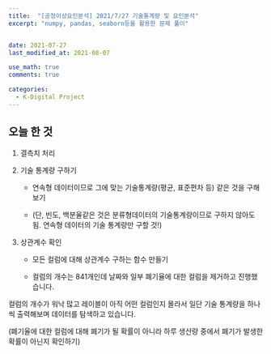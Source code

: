 ```yaml
---
title:  "[공정이상요인분석] 2021/7/27 기술통계량 및 요인분석"
excerpt: "numpy, pandas, seaborn등을 활용한 문제 풀이"


date: 2021-07-27
last_modified_at: 2021-08-07

use_math: true
comments: true

categories:
  - K-Digital Project
---
```


## 오늘 한 것

1. 결측치 처리

2. 기술 통계량 구하기

   - 연속형 데이터이므로 그에 맞는 기술통계량(평균, 표준편차 등) 같은 것을 구해보기

   - (단, 빈도, 백분율같은 것은 분류형데이터의 기술통계량이므로 구하지 않아도 됨. 연속형 데이터의 기술 통계량만 구할 것!)

3. 상관계수 확인

   - 모든 컬럼에 대해 상관계수 구하는 함수 만들기

   - 컬럼의 개수는 841개인데 날짜와 일부 폐기율에 대한 컬럼을 제거하고 진행했습니다. 



컬럼의 개수가 워낙 많고 레이블이 아직 어떤 컬럼인지 몰라서 일단 기술 통계량을 하나씩 출력해보며 데이터를 탐색하고 있습니다. 



(폐기율에 대한 컬럼에 대해 폐기가 될 확률이 아니라 하루 생산량 중에서 폐기가 발생한 확률이 아닌지 확인하기)
